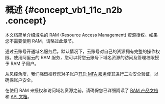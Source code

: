 # 概述 {#concept_vb1_11c_n2b .concept}

本文档简单介绍域名的 RAM \(Resource Access Management\) 资源授权。如果您不需要使用 RAM，请略过此章节。

通过云账号开通域名服务后，默认情况下，云账号对自己的资源拥有完整的操作权限。使用阿里云的 RAM 服务，您可以将您云账号下域名资源的访问及管理权限授予 RAM 子用户。

从风控角度，我们强烈推荐您对子账户[开启 MFA 服务](https://help.aliyun.com/document_detail/28635.html)使其进行二次安全验证，以确保账户安全。

在使用 RAM 来授权和访问域名资源之前，请确保您已详细阅读了 [RAM 产品文档](https://help.aliyun.com/document_detail/28627.html)和 [API 文档](https://help.aliyun.com/document_detail/67789.html)。


